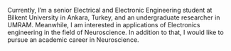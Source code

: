 Currently, I’m a senior Electrical and Electronic Engineering student at Bilkent University in Ankara, Turkey, and an undergraduate researcher in UMRAM. Meanwhile, I am interested in applications of Electronics engineering in the field of Neuroscience. In addition to that, I would like to pursue an academic career in Neuroscience.
